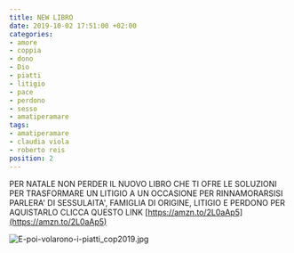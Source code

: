 ```yaml
---
title: NEW LIBRO
date: 2019-10-02 17:51:00 +02:00
categories:
- amore
- coppia
- dono
- Dio
- piatti
- litigio
- pace
- perdono
- sesso
- amatiperamare
tags:
- amatiperamare
- claudia viola
- roberto reis
position: 2
---
```


PER NATALE NON PERDER IL NUOVO LIBRO CHE TI OFRE LE SOLUZIONI PER TRASFORMARE UN LITIGIO A UN OCCASIONE PER RINNAMORARSISI  PARLERA' DI SESSULAITA', FAMIGLIA DI ORIGINE, LITIGIO E PERDONO               PER AQUISTARLO CLICCA QUESTO LINK [https://amzn.to/2L0aAp5](https://amzn.to/2L0aAp5)

![E-poi-volarono-i-piatti_cop2019.jpg](/uploads/E-poi-volarono-i-piatti_cop2019.jpg)